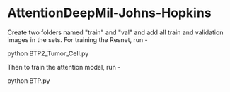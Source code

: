 # AttentionDeepMil-Johns-Hopkins

Create two folders named "train" and "val" and add all train and validation images in the sets.
For training the Resnet, run - 

python BTP2_Tumor_Cell.py


Then to train the attention model, run -

python BTP.py

